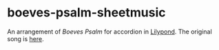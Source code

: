 boeves-psalm-sheetmusic
=======================

An arrangement of *Boeves Psalm* for accordion in [Lilypond](http://www.lilypond.org/). The original song is [here](http://www.youtube.com/watch?v=CucbqI6Tv9g).
